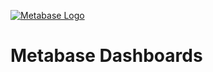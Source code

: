 [![Metabase Logo](http://www.metabase.com/images/logo.svg)](http://www.metabase.com/)

# Metabase Dashboards
